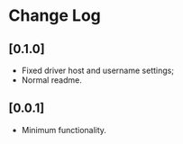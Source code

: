 # Change Log

## [0.1.0]

- Fixed driver host and username settings;
- Normal readme.

## [0.0.1]

- Minimum functionality.
